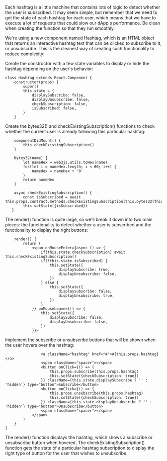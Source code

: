 Each hashtag is a little machine that contains lots of logic to detect whether the user is subscribed. It may seem simple, but remember that we need to get the state of each hashtag for each user, which means that we have to execute a lot of requests that could slow our dApp's performance. Be clean when creating the function so that they run smoothly.

We're using a new component named Hashtag, which is an HTML object that returns an interactive hashtag text that can be clicked to subscribe to it, or unsubscribe. This is the cleanest way of creating such functionality to reduce complexity:

Create the constructor with a few state variables to display or hide the hashtag depending on the user's behavior:
```
class Hashtag extends React.Component {
    constructor(props) {
        super()
        this.state = {
            displaySubscribe: false,
            displayUnsubscribe: false,
            checkSubscription: false,
            isSubscribed: false,
        }
    }

```

Create the bytes32() and checkExistingSubscription() functions to check whether the current user is already following this particular hashtag:
```
    componentDidMount() {
        this.checkExistingSubscription()
    }

    bytes32(name) {
        let nameHex = web3js.utils.toHex(name)
        for(let i = nameHex.length; i < 66; i++) {
            nameHex = nameHex + '0'
        }
        return nameHex
    }

    async checkExistingSubscription() {
        const isSubscribed = await this.props.contract.methods.checkExistingSubscription(this.bytes32(this.props.hashtag)).call()
        this.setState({isSubscribed})
   }

```

The render() function is quite large, so we'll break it down into two main pieces: the functionality to detect whether a user is subscribed and the functionality to display the right buttons:
```
    render() {
        return (
            <span onMouseEnter={async () => {
                if(this.state.checkSubscription) await this.checkExistingSubscription()
                if(!this.state.isSubscribed) {
                    this.setState({
                        displaySubscribe: true,
                        displayUnsubscribe: false,
                    })
                } else {
                    this.setState({
                        displaySubscribe: false,
                        displayUnsubscribe: true,
                    })
                }
            }} onMouseLeave={() => {
                this.setState({
                    displaySubscribe: false,
                    displayUnsubscribe: false,
                })
            }}>

```

Implement the subscribe or unsubscribe buttons that will be shown when the user hovers over the hashtag:

```
                <a className="hashtag" href="#">#{this.props.hashtag}</a>
                <span className="spacer"></span>
                <button onClick={() => {
                    this.props.subscribe(this.props.hashtag)
                    this.setState({checkSubscription: true})
                }} className={this.state.displaySubscribe ? '' : 'hidden'} type="button">Subscribe</button>
                <button onClick={() => {
                    this.props.unsubscribe(this.props.hashtag)
                    this.setState({checkSubscription: true})
                }} className={this.state.displayUnsubscribe ? '' : 'hidden'} type="button">Unsubscribe</button>
                <span className="spacer"></span>
            </span>
        )
    }
}

``` 


The render() function displays the hashtag, which shows a subscribe or unsubscribe button when hovered. The checkExistingSubscription() function gets the state of a particular hashtag subscription to display the right type of button for the user that wishes to unsubscribe.
